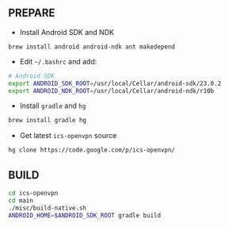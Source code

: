 
## PREPARE

* Install Android SDK and NDK

```
brew install android android-ndk ant makedepend
```

* Edit `~/.bashrc` and add:

```bash
# Android SDK
export ANDROID_SDK_ROOT=/usr/local/Cellar/android-sdk/23.0.2
export ANDROID_NDK_ROOT=/usr/local/Cellar/android-ndk/r10b
```

* Install `gradle` and `hg`

```bash
brew install gradle hg
```

* Get latest `ics-openvpn` source

```bash
hg clone https://code.google.com/p/ics-openvpn/
```

## BUILD

```bash
cd ics-openvpn
cd main
./misc/build-native.sh
ANDROID_HOME=$ANDROID_SDK_ROOT gradle build
```